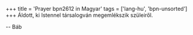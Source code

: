 +++
title = 'Prayer bpn2612 in Magyar'
tags = ['lang-hu', 'bpn-unsorted']
+++
Áldott, ki Istennel társalogván megemlékszik szüleiről.

-- Báb
